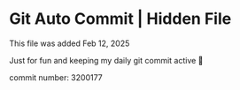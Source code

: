 # Git Auto Commit | Hidden File

This file was added Feb 12, 2025

Just for fun and keeping my daily git commit active 🤪

commit number: 3200177
